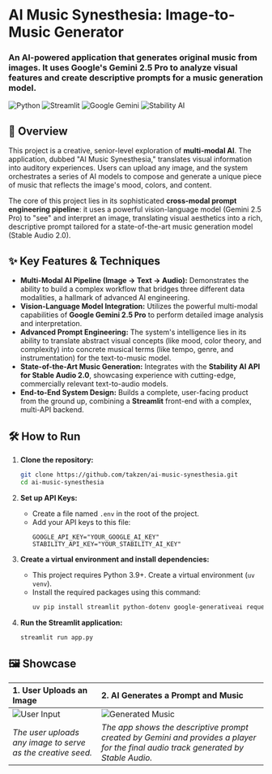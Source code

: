 # AI Music Synesthesia: Image-to-Music Generator

### An AI-powered application that generates original music from images. It uses Google's Gemini 2.5 Pro to analyze visual features and create descriptive prompts for a music generation model.

![Python](https://img.shields.io/badge/Python-3.9+-blue?logo=python) ![Streamlit](https://img.shields.io/badge/Streamlit-1.50.0-orange?logo=streamlit) ![Google Gemini](https://img.shields.io/badge/Google_Gemini-2.5_Pro-blue?logo=google-gemini) ![Stability AI](https://img.shields.io/badge/Stability_AI-API-black?logo=stabilityai)
## 🚀 Overview

This project is a creative, senior-level exploration of **multi-modal AI**. The application, dubbed "AI Music Synesthesia," translates visual information into auditory experiences. Users can upload any image, and the system orchestrates a series of AI models to compose and generate a unique piece of music that reflects the image's mood, colors, and content.

The core of this project lies in its sophisticated **cross-modal prompt engineering pipeline**: it uses a powerful vision-language model (Gemini 2.5 Pro) to "see" and interpret an image, translating visual aesthetics into a rich, descriptive prompt tailored for a state-of-the-art music generation model (Stable Audio 2.0).

## ✨ Key Features & Techniques

*   **Multi-Modal AI Pipeline (Image -> Text -> Audio):** Demonstrates the ability to build a complex workflow that bridges three different data modalities, a hallmark of advanced AI engineering.
*   **Vision-Language Model Integration:** Utilizes the powerful multi-modal capabilities of **Google Gemini 2.5 Pro** to perform detailed image analysis and interpretation.
*   **Advanced Prompt Engineering:** The system's intelligence lies in its ability to translate abstract visual concepts (like mood, color theory, and complexity) into concrete musical terms (like tempo, genre, and instrumentation) for the text-to-music model.
*   **State-of-the-Art Music Generation:** Integrates with the **Stability AI API for Stable Audio 2.0**, showcasing experience with cutting-edge, commercially relevant text-to-audio models.
*   **End-to-End System Design:** Builds a complete, user-facing product from the ground up, combining a **Streamlit** front-end with a complex, multi-API backend.

## 🛠️ How to Run

1.  **Clone the repository:**
    ```bash
    git clone https://github.com/takzen/ai-music-synesthesia.git
    cd ai-music-synesthesia
    ```

2.  **Set up API Keys:**
    *   Create a file named `.env` in the root of the project.
    *   Add your API keys to this file:
        ```
        GOOGLE_API_KEY="YOUR_GOOGLE_AI_KEY"
        STABILITY_API_KEY="YOUR_STABILITY_AI_KEY"
        ```

3.  **Create a virtual environment and install dependencies:**
    *   This project requires Python 3.9+. Create a virtual environment (`uv venv`).
    *   Install the required packages using this command:
        ```bash
        uv pip install streamlit python-dotenv google-generativeai requests Pillow
        ```

4.  **Run the Streamlit application:**
    ```bash
    streamlit run app.py
    ```

## 🖼️ Showcase

| 1. User Uploads an Image                                 | 2. AI Generates a Prompt and Music                        |
| :------------------------------------------------------- | :-------------------------------------------------------- |
| ![User Input](images/01_image_upload.png)                | ![Generated Music](images/02_music_output.png)            |
| *The user uploads any image to serve as the creative seed.* | *The app shows the descriptive prompt created by Gemini and provides a player for the final audio track generated by Stable Audio.* |